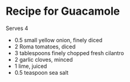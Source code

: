 # Recipe for Guacamole
Serves 4

- 0.5 small yellow onion, finely diced
- 2 Roma tomatoes, diced
- 3 tablespoons finely chopped fresh cilantro
- 2 garlic cloves, minced
- 1 lime, juiced
- 0.5 teaspoon sea salt

